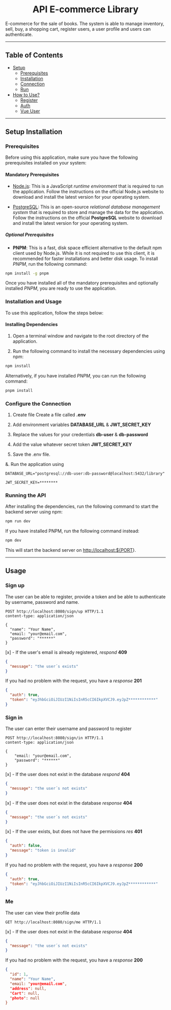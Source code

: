 <h1 align='center'>API E-commerce Library</h1>

E-commerce for the sale of books. The system is able to manage inventory, sell, buy, a shopping cart, register users, a user profile and users can authenticate.

---

## Table of Contents

- [Setup](#setup-installation)
  - [Prerequisites](#mandatory-prerequisites)
  - [Installation](#installing-dependencies)
  - [Connection](#configure-the-connection)
  - [Run](#running-the-api)
- [How to Use?](#usage)
  - [Register](#sign-up)
  - [Auth](#sign-in)
  - [Vue User](#me)

---

## Setup Installation

### Prerequisites

Before using this application, make sure you have the following prerequisites installed on your system:

#### Mandatory Prerequisites

- [Node.js](https://nodejs.org/en/download/): This is a JavaScript _runtime environment_ that is required to run the application. Follow the instructions on the official Node.js website to download and install the latest version for your operating system.

- [PostgreSQL](https://www.postgresql.org/download/): This is an open-source _relational database management system_ that is required to store and manage the data for the application. Follow the instructions on the official **PostgreSQL** website to download and install the latest version for your operating system.

##### Optional Prerequisites

- **PNPM**: This is a fast, disk space efficient alternative to the default npm client used by Node.js. While it is not required to use this client, it is recommended for faster installations and better disk usage. To install _PNPM_, run the following command:

```bash
npm install -g pnpm
```

Once you have installed all of the mandatory prerequisites and optionally installed _PNPM_, you are ready to use the application.

### Installation and Usage

To use this application, follow the steps below:

#### Installing Dependencies

1. Open a terminal window and navigate to the root directory of the application.

2. Run the following command to install the necessary dependencies using npm:

```bash
npm install
```

Alternatively, if you have installed _PNPM_, you can run the following command:

```bash
pnpm install
```

### Configure the Connection

1. Create file Create a file called **.env**

2. Add environment variables **DATABASE_URL** & **JWT_SECRET_KEY**

3. Replace the values for your credentials **db-user** & **db-password**

4. Add the value whatever secret token **JWT_SECRET_KEY**

5. Save the .env file.

&. Run the application using

```dotenv
DATABASE_URL="postgresql://db-user:db-password@localhost:5432/library"

JWT_SECRET_KEY=********
```

### Running the API

After installing the dependencies, run the following command to start the backend server using npm:

```bash
npm run dev
```

If you have installed PNPM, run the following command instead:

```bash
npm dev
```

This will start the backend server on <http://localhost:${PORT>}.

---

## Usage

### Sign up

The user can be able to register, provide a token and be able to authenticate by username, password and name.

```http
POST http://localhost:8080/sign/up HTTP/1.1
content-type: application/json

{
  "name": "Your Name",
  "email: "your@email.com",
  "password": "******"
}
```

[x] - If the user's email is already registered, _respond_ **409**

```json
{
  "message": "the user´s exists"
}
```

If you had no problem with the request, you have a _response_ **201**

```json
{
  "auth": true,
  "token": "eyJhbGciOiJIUzI1NiIsInR5cCI6IkpXVCJ9.eyJpZ************"
}
```

### Sign in

The user can enter their username and password to register

```http
POST http://localhost:8080/sign/in HTTP/1.1
content-type: application/json

{
    "email: "your@email.com",
    "password": "******"
}
```

[x] - If the user does not exist in the database _respond_ **404**

```json
{
  "message": "the user´s not exists"
}
```

[x] - If the user does not exist in the database _response_ **404**

```json
{
  "message": "the user´s not exists"
}
```

[x] - If the user exists, but does not have the permissions _res_ **401**

```json
{
  "auth": false,
  "message": "token is invalid"
}
```

If you had no problem with the request, you have a _response_ **200**

```json
{
  "auth": true,
  "token": "eyJhbGciOiJIUzI1NiIsInR5cCI6IkpXVCJ9.eyJpZ************"
}
```

### Me

The user can view their profile data

```http
GET http://localhost:8080/sign/me HTTP/1.1
```

[x] - If the user does not exist in the database _response_ **404**

```json
{
  "message": "the user´s not exists"
}
```

If you had no problem with the request, you have a _response_ **200**

```json
{
  "id": 1,
  "name": "Your Name",
  "email: "your@email.com",
  "address": null,
  "Cart": null,
  "photo": null
}
```
